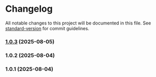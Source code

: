 # Changelog

All notable changes to this project will be documented in this file. See [standard-version](https://github.com/conventional-changelog/standard-version) for commit guidelines.

### [1.0.3](https://github.com/looker775/VibelyCoder/compare/v1.0.2...v1.0.3) (2025-08-05)

### 1.0.2 (2025-08-04)

### 1.0.1 (2025-08-04)
